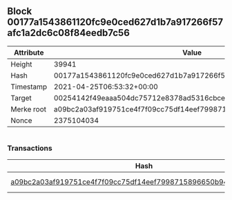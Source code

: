 ## Block 00177a1543861120fc9e0ced627d1b7a917266f57afc1a2dc6c08f84eedb7c56

Attribute | Value
--- | ---
Height | 39941
Hash | 00177a1543861120fc9e0ced627d1b7a917266f57afc1a2dc6c08f84eedb7c56
Timestamp | 2021-04-25T06:53:32+00:00
Target | 00254142f49eaaa504dc75712e8378ad5316cbcead634704b3734b6271167cc4
Merke root | a09bc2a03af919751ce4f7f09cc75df14eef7998715896650b94f4d79430fb52
Nonce | 2375104034

```

```

### Transactions

Hash | Amount
--- | ---
[a09bc2a03af919751ce4f7f09cc75df14eef7998715896650b94f4d79430fb52](a09bc2a03af919751ce4f7f09cc75df14eef7998715896650b94f4d79430fb52.md) | 10.00000000 SKEPTI 
